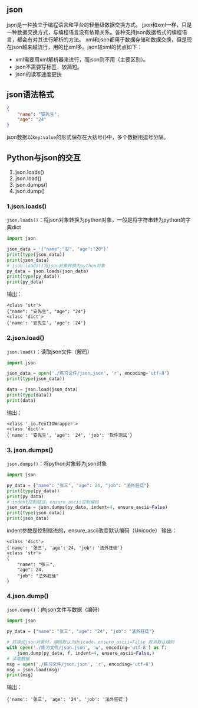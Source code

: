 ## json
json是一种独立于编程语言和平台的轻量级数据交换方式。
json和xml一样，只是一种数据交换方式，与编程语言没有依赖关系。各种支持json数据格式的编程语言，都会有对其进行解析的方法。
xml和json都用于数据存储和数据交换，但是现在json越来越流行，用的比xml多。json较xml的优点如下：
- xml需要用xml解析器来进行，而json则不用（主要区别）。
- json不需要写标签，较简短。
- json的读写速度更快

## json语法格式
```json
{
    "name": "安先生",
    "age": "24"
}
```
json数据以`key:value`的形式保存在大括号{}中，多个数据用逗号分隔。

## Python与json的交互
1. json.loads()
2. json.load()
3. json.dumps()
4. json.dump()

### 1.json.loads()
`json.loads()`：将json对象转换为python对象，一般是将字符串转为python的字典dict

```python
import json

json_data = '{"name":"安", "age":"20"}'
print(type(json_data))
print(json_data)
# json.loads()将json对象转换为python对象
py_data = json.loads(json_data)
print(type(py_data))
print(py_data)
```
输出：
```
<class 'str'>
{"name": "安先生", "age": "24"}
<class 'dict'>
{'name': '安先生', 'age': '24'}
```

### 2.json.load()
`json.load()`：读取json文件（解码）

```python
import json

json_data = open('./练习文件/json.json', 'r', encoding='utf-8')
print(type(json_data))

data = json.load(json_data)
print(type(data))
print(data)
```
输出：
```
<class '_io.TextIOWrapper'>
<class 'dict'>
{'name': '安先生', 'age': '24', 'job': '软件测试'}
```

### 3. json.dumps()
`json.dumps()`：将python对象转为json对象

```python
import json

py_data = {"name": "张三", "age": 24, "job": "法外狂徒"}
print(type(py_data))
print(py_data)
# indent控制缩进，ensure_ascii控制编码
json_data = json.dumps(py_data, indent=4, ensure_ascii=False)
print(type(json_data))
print(json_data)
```
indent参数是控制缩进的，ensure_ascii改变默认编码（Unicode）
输出：
```
<class 'dict'>
{'name': '张三', 'age': 24, 'job': '法外狂徒'}
<class 'str'>
{
    "name": "张三",
    "age": 24,
    "job": "法外狂徒"
}
```

### 4.json.dump()
`json.dump()`：向json文件写数据（编码）

```python
import json

py_data = {"name": "张三", "age": "24", "job": "法外狂徒"}

# 转换成json对象时，编码默认为Unicode，ensure_ascii=False 取消默认编码
with open('./练习文件/json.json', 'w', encoding='utf-8') as f:
    json.dump(py_data, f, indent=4, ensure_ascii=False,)
# 读取数据
msg = open('./练习文件/json.json', 'r', encoding='utf-8')
msg = json.load(msg)
print(msg)
```
输出：
```
{'name': '张三', 'age': '24', 'job': '法外狂徒'}
```